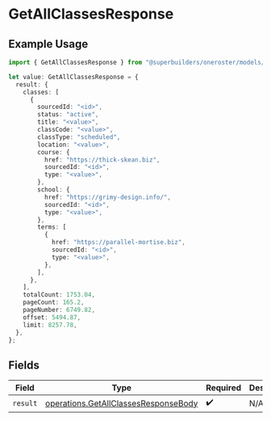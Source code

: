 # GetAllClassesResponse

## Example Usage

```typescript
import { GetAllClassesResponse } from "@superbuilders/oneroster/models/operations";

let value: GetAllClassesResponse = {
  result: {
    classes: [
      {
        sourcedId: "<id>",
        status: "active",
        title: "<value>",
        classCode: "<value>",
        classType: "scheduled",
        location: "<value>",
        course: {
          href: "https://thick-skean.biz",
          sourcedId: "<id>",
          type: "<value>",
        },
        school: {
          href: "https://grimy-design.info/",
          sourcedId: "<id>",
          type: "<value>",
        },
        terms: [
          {
            href: "https://parallel-mortise.biz",
            sourcedId: "<id>",
            type: "<value>",
          },
        ],
      },
    ],
    totalCount: 1753.04,
    pageCount: 165.2,
    pageNumber: 6749.82,
    offset: 5494.87,
    limit: 8257.78,
  },
};
```

## Fields

| Field                                                                                        | Type                                                                                         | Required                                                                                     | Description                                                                                  |
| -------------------------------------------------------------------------------------------- | -------------------------------------------------------------------------------------------- | -------------------------------------------------------------------------------------------- | -------------------------------------------------------------------------------------------- |
| `result`                                                                                     | [operations.GetAllClassesResponseBody](../../models/operations/getallclassesresponsebody.md) | :heavy_check_mark:                                                                           | N/A                                                                                          |